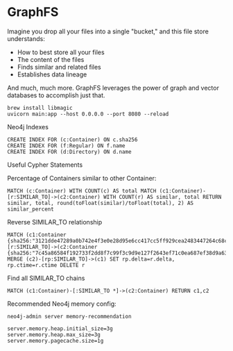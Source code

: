 # GraphFS

Imagine you drop all your files into a single "bucket," and this file store understands:

- How to best store all your files
- The content of the files
- Finds similar and related files
- Establishes data lineage

And much, much more. GraphFS leverages the power of graph and vector databases to accomplish just that.


```
brew install libmagic
uvicorn main:app --host 0.0.0.0 --port 8080 --reload
```


Neo4j Indexes

```
CREATE INDEX FOR (c:Container) ON c.sha256
CREATE INDEX FOR (f:Regular) ON f.name
CREATE INDEX FOR (d:Directory) ON d.name
```



Useful Cypher Statements

Percentage of Containers similar to other Container:

```
MATCH (c:Container) WITH COUNT(c) AS total MATCH (c1:Container)-[r:SIMILAR_TO]->(c2:Container) WITH COUNT(r) AS similar, total RETURN similar, total, round(toFloat(similar)/toFloat(total), 2) AS similar_percent
```

Reverse SIMILAR_TO relationship

```
MATCH (c1:Container {sha256:"3121dde47289a0b742e4f3e0e28d95e6cc417cc5ff929cea2483447264c68c37"})-[r:SIMILAR_TO]->(c2:Container {sha256:"7c45a86584f192733f2dd8f7c99f3c9d9e127f2643ef71c0ea687ef38d9a63fe"})
MERGE (c2)-[rp:SIMILAR_TO]->(c1) SET rp.delta=r.delta, rp.ctime=r.ctime DELETE r
```

Find all SIMILAR_TO chains

```
MATCH (c1:Container)-[:SIMILAR_TO *]->(c2:Container) RETURN c1,c2
```



Recommended Neo4j memory config:

```
neo4j-admin server memory-recommendation
```

```
server.memory.heap.initial_size=3g
server.memory.heap.max_size=3g
server.memory.pagecache.size=1g
```
